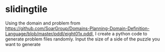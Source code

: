 # slidingtile
Using the domain and problem from https://github.com/SoarGroup/Domains-Planning-Domain-Definition-Language/blob/master/pddl/eight01x.pddl, I create a python code to generate problem files randomly. Input the size of a side of the puzzle you want to generate

